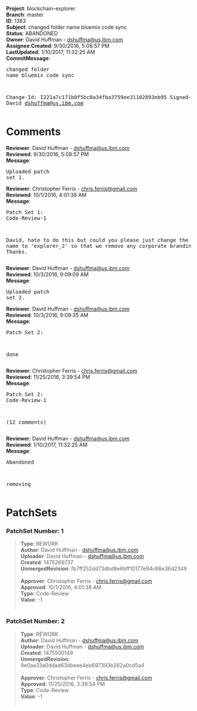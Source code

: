 <strong>Project</strong>: blockchain-explorer</br><strong>Branch</strong>: master<br><strong>ID</strong>: 1383<br><strong>Subject</strong>: changed folder name bluemix code sync<br><strong>Status</strong>: ABANDONED<br><strong>Owner</strong>: David Huffman - dshuffma@us.ibm.com<br><strong>Assignee</strong>:<strong>Created</strong>: 9/30/2016, 5:08:57 PM<br><strong>LastUpdated</strong>: 1/10/2017, 11:32:25 AM<br><strong>CommitMessage</strong>:<br><pre>changed folder name
bluemix code sync

Change-Id: I221a7c171b0f5bc0a34fba3759ee31102893eb95
Signed-off-by: David <dshuffma@us.ibm.com>
</pre><h1>Comments</h1><strong>Reviewer</strong>: David Huffman - dshuffma@us.ibm.com<br><strong>Reviewed</strong>: 9/30/2016, 5:08:57 PM<br><strong>Message</strong>: <pre>Uploaded patch set 1.</pre><strong>Reviewer</strong>: Christopher Ferris - chris.ferris@gmail.com<br><strong>Reviewed</strong>: 10/1/2016, 4:01:38 AM<br><strong>Message</strong>: <pre>Patch Set 1: Code-Review-1

David, hate to do this but could you please just change the directory name to 'explorer_2' so that we remove any corporate branding. Thanks.</pre><strong>Reviewer</strong>: David Huffman - dshuffma@us.ibm.com<br><strong>Reviewed</strong>: 10/3/2016, 9:09:09 AM<br><strong>Message</strong>: <pre>Uploaded patch set 2.</pre><strong>Reviewer</strong>: David Huffman - dshuffma@us.ibm.com<br><strong>Reviewed</strong>: 10/3/2016, 9:09:35 AM<br><strong>Message</strong>: <pre>Patch Set 2:

done</pre><strong>Reviewer</strong>: Christopher Ferris - chris.ferris@gmail.com<br><strong>Reviewed</strong>: 11/25/2016, 3:39:54 PM<br><strong>Message</strong>: <pre>Patch Set 2: Code-Review-1

(12 comments)</pre><strong>Reviewer</strong>: David Huffman - dshuffma@us.ibm.com<br><strong>Reviewed</strong>: 1/10/2017, 11:32:25 AM<br><strong>Message</strong>: <pre>Abandoned

removing</pre><h1>PatchSets</h1><h3>PatchSet Number: 1</h3><blockquote><strong>Type</strong>: REWORK<br><strong>Author</strong>: David Huffman - dshuffma@us.ibm.com<br><strong>Uploader</strong>: David Huffman - dshuffma@us.ibm.com<br><strong>Created</strong>: 1475269737<br><strong>UnmergedRevision</strong>: fb7ff252dd73dbd8e6bff10177e94c68e36d2349<br><br><strong>Approver</strong>: Christopher Ferris - chris.ferris@gmail.com<br><strong>Approved</strong>: 10/1/2016, 4:01:38 AM<br><strong>Type</strong>: Code-Review<br><strong>Value</strong>: -1<br><br></blockquote><h3>PatchSet Number: 2</h3><blockquote><strong>Type</strong>: REWORK<br><strong>Author</strong>: David Huffman - dshuffma@us.ibm.com<br><strong>Uploader</strong>: David Huffman - dshuffma@us.ibm.com<br><strong>Created</strong>: 1475500149<br><strong>UnmergedRevision</strong>: 9e0aa33a0ddad63dbeee4eb697393b262a0cd5a4<br><br><strong>Approver</strong>: Christopher Ferris - chris.ferris@gmail.com<br><strong>Approved</strong>: 11/25/2016, 3:39:54 PM<br><strong>Type</strong>: Code-Review<br><strong>Value</strong>: -1<br><br></blockquote>
